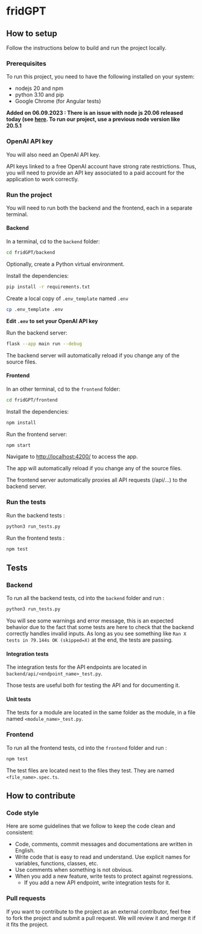 # fridGPT

## How to setup

Follow the instructions below to build and run the project locally.

### Prerequisites

To run this project, you need to have the following installed on your system:
- nodejs 20 and npm
- python 3.10 and pip
- Google Chrome (for Angular tests)

**Added on 06.09.2023 : There is an issue with node js 20.06 released today (see [here](https://github.com/angular/angular-cli/issues/25782). To run our project, use a previous node version like 20.5.1**

### OpenAI API key

You will also need an OpenAI API key.

API keys linked to a free OpenAI account have strong rate restrictions. Thus, you will need to provide an API key associated to a paid account for the application to work correctly.

### Run the project

You will need to run both the backend and the frontend, each in a separate terminal.

#### Backend

In a terminal, cd to the `backend` folder:

```bash
cd fridGPT/backend
```

Optionally, create a Python virtual environment.

Install the dependencies:

```bash
pip install -r requirements.txt
```

Create a local copy of `.env_template` named `.env`
```bash
cp .env_template .env
```

**Edit `.env` to set your OpenAI API key**

Run the backend server:

```bash
flask --app main run --debug
```

The backend server will automatically reload if you change any of the source files.

#### Frontend

In an other terminal, cd to the `frontend` folder:

```bash
cd fridGPT/frontend
```

Install the dependencies:

```bash
npm install
```

Run the frontend server:

```bash
npm start
```

Navigate to [http://localhost:4200/](http://localhost:4200/) to access the app.

The app will automatically reload if you change any of the source files.

The frontend server automatically proxies all API requests (/api/...) to the backend server.

### Run the tests

Run the backend tests :

```bash
python3 run_tests.py
```

Run the frontend tests :

```bash
npm test
```

## Tests

### Backend

To run all the backend tests, cd into the `backend` folder and run :

```bash
python3 run_tests.py
```

You will see some warnings and error message, this is an expected behavior due to the fact that some tests are here to check that the backend correctly handles invalid inputs. As long as you see something like `Ran X tests in 79.144s OK (skipped=X)` at the end, the tests are passing.

#### Integration tests

The integration tests for the API endpoints are located in `backend/api/<endpoint_name>_test.py`.

Those tests are useful both for testing the API and for documenting it.

#### Unit tests

The tests for a module are located in the same folder as the module, in a file named `<module_name>_test.py`.

### Frontend

To run all the frontend tests, cd into the `frontend` folder and run :

```bash
npm test
```

The test files are located next to the files they test. They are named `<file_name>.spec.ts`.

## How to contribute

### Code style

Here are some guidelines that we follow to keep the code clean and consistent:

- Code, comments, commit messages and documentations are written in English.
- Write code that is easy to read and understand. Use explicit names for variables, functions, classes, etc.
- Use comments when something is not obvious.
- When you add a new feature, write tests to protect against regressions.
  - If you add a new API endpoint, write integration tests for it.

### Pull requests

If you want to contribute to the project as an external contributor, feel free to fork the project and submit a pull request. We will review it and merge it if it fits the project.


